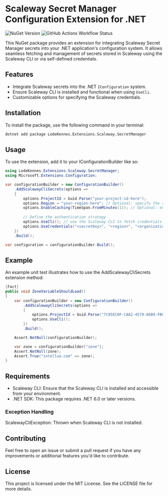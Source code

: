 # Scaleway Secret Manager Configuration Extension for .NET

![NuGet Version](https://img.shields.io/nuget/v/LodeKennes.Extensions.Scaleway.SecretManager)
![GitHub Actions Workflow Status](https://img.shields.io/github/actions/workflow/status/LodeKennes/LodeKennes.Extensions.Scaleway/nuget.yml)


This NuGet package provides an extension for integrating Scaleway Secret Manager secrets into your .NET application's configuration system. It allows seamless fetching and management of secrets stored in Scaleway using the Scaleway CLI or via self-defined credentials.

## Features

- Integrate Scaleway secrets into the .NET `IConfiguration` system.
- Ensure Scaleway CLI is installed and functional when using `UseCli`.
- Customizable options for specifying the Scaleway credentials.

## Installation

To install the package, use the following command in your terminal:

```bash
dotnet add package LodeKennes.Extensions.Scaleway.SecretManager
```

## Usage

To use the extension, add it to your IConfigurationBuilder like so:

```csharp
using LodeKennes.Extensions.Scaleway.SecretManager;
using Microsoft.Extensions.Configuration;

var configurationBuilder = new ConfigurationBuilder()
    .AddScalewayCliSecrets(options =>
    {
        options.ProjectId = Guid.Parse("your-project-id-here");
        options.Region = "your-region-here"; // Optional: specify the region if needed
        options.EnableCaching(TimeSpan.FromMinutes(1)); // Optional: enable caching to reduce the number of calls to the Scaleway API
        
        // Define the authentication strategy
        options.UseCli(); // use the Scaleway CLI to fetch credentials
        options.UseCredentials("<secretKey>", "<region>", "<organizationId>"); // use self-defined credentials
    })
    .Build();

var configuration = configurationBuilder.Build();
```

## Example

An example unit test illustrates how to use the AddScalewayCliSecrets extension method:

```csharp
[Fact]
public void ZoneVariableShouldLoad()
{
    var configurationBuilder = new ConfigurationBuilder()
        .AddScalewayCliSecrets(options =>
        {
            options.ProjectId = Guid.Parse("7C85EC8F-CAA2-4579-A6B9-FB6581A23E08");
            options.UseCli();
        })
        .Build();

    Assert.NotNull(configurationBuilder);

    var zone = configurationBuilder["zone"];
    Assert.NotNull(zone);
    Assert.True("intellua.com" == zone);
}
```

## Requirements

- Scaleway CLI: Ensure that the Scaleway CLI is installed and accessible from your environment.
- .NET SDK: This package requires .NET 6.0 or later versions.

### Exception Handling
ScalewayCliException: Thrown when Scaleway CLI is not installed.

## Contributing

Feel free to open an issue or submit a pull request if you have any improvements or additional features you'd like to contribute.

## License

This project is licensed under the MIT License. See the LICENSE file for more details.
